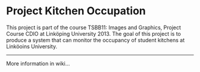 Project Kitchen Occupation 
==========================

This project is part of the course TSBB11: Images and Graphics, Project Course CDIO at Linköping University 2013. The goal of this project is to produce a system that can monitor the occupancy of student kitchens at Linköoins University.

***

More information in wiki...
